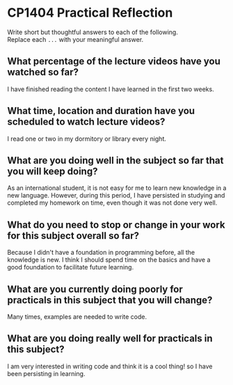 # CP1404 Practical Reflection

Write short but thoughtful answers to each of the following.  
Replace each `...` with your meaningful answer.

## What percentage of the lecture videos have you watched so far?

I have finished reading the content I have learned in the first two weeks.

## What time, location and duration have you scheduled to watch lecture videos?

I read one or two in my dormitory or library every night.

## What are you doing well in the subject so far that you will keep doing?

As an international student, it is not easy for me to learn new knowledge in a new language. However, during this period, I have persisted in studying and completed my homework on time, even though it was not done very well.

## What do you need to stop or change in your work for this subject overall so far?

Because I didn't have a foundation in programming before, all the knowledge is new. I think I should spend time on the basics and have a good foundation to facilitate future learning.

## What are you currently doing poorly for practicals in this subject that you will change?

Many times, examples are needed to write code.

## What are you doing really well for practicals in this subject?

I am very interested in writing code and think it is a cool thing! so I have been persisting in learning.
